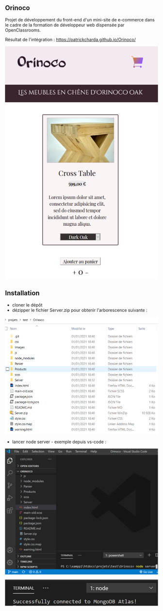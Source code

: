 ## Orinoco

Projet de développement du front-end d'un mini-site de e-commerce dans le cadre de la formation de développeur web dispensée par OpenClassrooms.

Résultat de l'intégration :
https://patrickcharda.github.io/Orinoco/

![Aperçu Orinoco](https://github.com/patrickcharda/Orinoco/blob/main/Screenshot.PNG)

## Installation

- cloner le dépôt
- dézipper le fichier Server.zip pour obtenir l'arborescence suivante :

![Arborescence Projet Orinoco](https://github.com/patrickcharda/Orinoco/blob/main/Arborescence.PNG)

- lancer node server - exemple depuis vs-code :

![Démarrer node server](https://github.com/patrickcharda/Orinoco/blob/main/LancerNode.PNG)

![Node ok](https://github.com/patrickcharda/Orinoco/blob/main/NodeOk.PNG)









